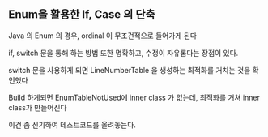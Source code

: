 
Enum을 활용한 If, Case 의 단축
---

Java 의 Enum 의 경우, ordinal 이 무조건적으로 들어가게 된다

if, switch 문을 통해 하는 방법 또한 명확하고, 수정이 자유롭다는 장점이 있다.

switch 문을 사용하게 되면 LineNumberTable 을 생성하는 최적화를 거치는 것을 확인했다

Build 하게되면 EnumTableNotUsed에 inner class 가 없는데, 최적화를 거쳐 inner class가 만들어진다

이건 좀 신기하여 테스트코드를 올려놓는다.

